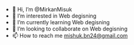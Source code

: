 - 👋 Hi, I’m @MirkanMisuk
- 👀 I’m interested in Web degisning 
- 🌱 I’m currently learning Web degisning 
- 💞️ I’m looking to collaborate on Web degisning
- 📫 How to reach me mishuk.bn24@gmail.com

<!---
MirkanMisuk/MirkanMisuk is a ✨ special ✨ repository because its `README.md` (this file) appears on your GitHub profile.
You can click the Preview link to take a look at your changes.
--->
